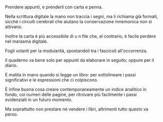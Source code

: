 Prendere appunti, e prenderli con carta e penna.

Nella scrittura digitale la mano non traccia i segni, ma li richiama già formati, sicché i circuiti cerebrali che aiutano la conservazione mnemonica non si attivano.

Inoltre la carta è più accessibile di u n file che, al contrario, è facile perdere nel marasma digitale.

Fogli volanti per la modularità, spostandoli tra i fascicoli all'occorrenza.

Il quaderno va bene solo per appunti da elaborare in seguito; oppure per il diario.

E matita in mano quando si legge un libro: per sottolineare i passi significativi e le espressioni che ci colpiscono.

È infine buona cosa creare contemporaneamente un indice analitico in fondo, coi numeri delle pagine, per ritrovare più facilmente i passi evidenziati in un futuro momento.

Ma soprattutto non prestare né vendere i libri, altrimenti tutto questo va perso.